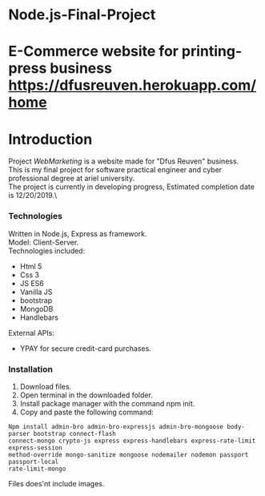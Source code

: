 
# Node.js-Final-Project
E-Commerce website for printing-press business
https://dfusreuven.herokuapp.com/home
=======
# Introduction 
Project *WebMarketing* is a website made for "Dfus Reuven" business.\
This is my final project for software practical engineer and cyber professional degree at ariel university.\
The project is currently in developing progress, Estimated completion date is 12/20/2019.\
### Technologies
Written in Node.js, Express as framework.\
Model: Client-Server.\
Technologies included:
- Html 5
- Css 3
- JS ES6
- Vanilla JS
- bootstrap
- MongoDB
- Handlebars

External APIs:
- YPAY for secure credit-card purchases.

### Installation

1. Download files.
2. Open terminal in the downloaded folder.
3. Install package manager with the command npm init.
4. Copy and paste the following command:
```
Npm install admin-bro admin-bro-expressjs admin-bro-mongoose body-parser bootstrap connect-flash
connect-mongo crypto-js express express-handlebars express-rate-limit express-session
method-override mongo-sanitize mongoose nodemailer nodemon passport passport-local
rate-limit-mongo
```
Files does'nt include images.
